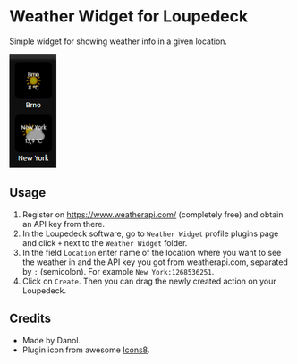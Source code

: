 # Weather Widget for Loupedeck
Simple widget for showing weather info in a given location.

![](etc/preview.png)

## Usage
1. Register on https://www.weatherapi.com/ (completely free) and obtain an API key from there.
1. In the Loupedeck software, go to `Weather Widget` profile plugins page and click `+` next to the `Weather Widget` folder.
1. In the field `Location` enter name of the location where you want to see the weather in and the API key you got from weatherapi.com, separated by `:` (semicolon). For example `New York:1268536251`.
1. Click on `Create`. Then you can drag the newly created action on your Loupedeck.

## Credits
* Made by Danol.
* Plugin icon from awesome [Icons8](https://icons8.com/).